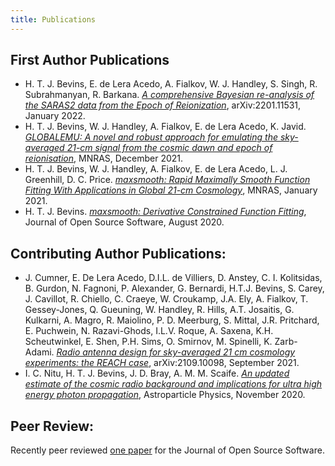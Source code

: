 ```yaml
---
title: Publications
---
```


## First Author Publications

- H. T. J. Bevins, E. de Lera Acedo, A. Fialkov, W. J. Handley, S. Singh, R. Subrahmanyan, R. Barkana.
[*A comprehensive Bayesian re-analysis of the SARAS2 data from the Epoch
of Reionization*](https://arxiv.org/abs/2201.11531), arXiv:2201.11531, January 2022.
- H. T. J. Bevins, W. J. Handley, A. Fialkov, E. de Lera Acedo, K. Javid. [*GLOBALEMU: A novel and robust
approach for emulating the sky-averaged 21-cm signal from the cosmic dawn and epoch of
reionisation*](https://doi.org/10.1093/mnras/stab2737), MNRAS, December 2021.
- H. T. J. Bevins, W. J. Handley, A. Fialkov, E. de Lera Acedo, L. J. Greenhill, D. C. Price.
[*maxsmooth: Rapid Maximally Smooth Function Fitting With Applications in Global
21-cm Cosmology*](https://doi.org/10.1093/mnras/stab152), MNRAS, January 2021.
- H. T. J. Bevins. [*maxsmooth: Derivative Constrained Function Fitting*](https://joss.theoj.org/papers/10.21105/joss.02596),
Journal of Open Source Software, August 2020.

## Contributing Author Publications:

- J. Cumner, E. De Lera Acedo, D.I.L. de Villiers, D. Anstey, C. I. Kolitsidas, B. Gurdon,
N. Fagnoni, P. Alexander, G. Bernardi, H.T.J. Bevins, S. Carey, J. Cavillot, R. Chiello,
C. Craeye, W. Croukamp, J.A. Ely, A. Fialkov, T. Gessey-Jones, Q. Gueuning, W. Handley,
R. Hills, A.T. Josaitis, G. Kulkarni, A. Magro, R. Maiolino, P. D. Meerburg, S. Mittal,
J.R. Pritchard, E. Puchwein, N. Razavi-Ghods, I.L.V. Roque, A. Saxena, K.H. Scheutwinkel,
E. Shen, P.H. Sims, O. Smirnov, M. Spinelli, K. Zarb-Adami. [*Radio antenna design for
sky-averaged 21 cm cosmology experiments: the REACH case*](https://arxiv.org/abs/2109.10098),
arXiv:2109.10098, September 2021.
- I. C. Nitu, H. T. J. Bevins, J. D. Bray, A. M. M. Scaife.
[*An updated estimate of the cosmic radio background and implications
for ultra high energy photon propagation*](https://doi.org/10.1016/j.astropartphys.2020.102532),
Astroparticle Physics, November 2020.

## Peer Review:

Recently peer reviewed [one paper](https://github.com/openjournals/joss-reviews/issues/3859)
for the Journal of Open Source Software.
